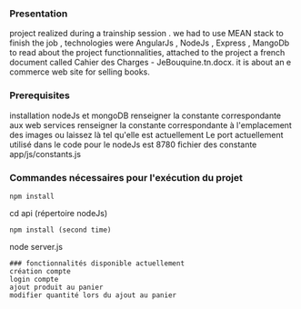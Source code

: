 ### Presentation
project realized during a trainship session . we had to use MEAN stack to finish the job , technologies were AngularJs , NodeJs , Express , MangoDb
to read about the project functionnalities, attached to the project a french document called Cahier des Charges - JeBouquine.tn.docx.
it is about an e commerce web site for selling books.
### Prerequisites
installation nodeJs et mongoDB
renseigner la constante correspondante aux web services
renseigner la constante correspondante à l'emplacement des images ou laissez là tel qu'elle est actuellement 
Le port actuellement utilisé dans le code pour le nodeJs est 8780
fichier des constante
app/js/constants.js
### Commandes nécessaires pour l'exécution du projet
```
npm install
```
cd api (répertoire nodeJs)
```
npm install (second time)
```
node server.js
```
### fonctionnalités disponible actuellement
création compte
login compte
ajout produit au panier
modifier quantité lors du ajout au panier
